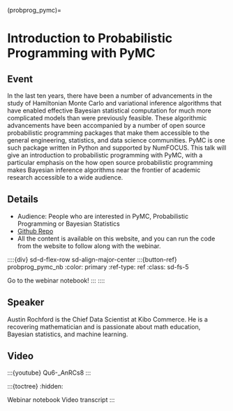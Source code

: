 (probprog_pymc)=
# Introduction to Probabilistic Programming with PyMC

## Event
In the last ten years, there have been a number of advancements in the study of Hamiltonian Monte Carlo and variational inference algorithms that have enabled effective Bayesian statistical computation for much more complicated models than were previously feasible. These algorithmic advancements have been accompanied by a number of open source probabilistic programming packages that make them accessible to the general engineering, statistics, and data science communities. PyMC is one such package written in Python and supported by NumFOCUS. This talk will give an introduction to probabilistic programming with PyMC, with a particular emphasis on the how open source probabilistic programming makes Bayesian inference algorithms near the frontier of academic research accessible to a wide audience.

## Details

- Audience: People who are interested in PyMC, Probabilistic Programming or Bayesian Statistics
- [Github Repo](https://github.com/pymc-devs/pymc-data-umbrella)
- All the content is available on this website, and you can run the code from the website to follow along with the webinar.

::::{div} sd-d-flex-row sd-align-major-center
:::{button-ref} probprog_pymc_nb
:color: primary
:ref-type: ref
:class: sd-fs-5

Go to the webinar notebook!
:::
::::

## Speaker

Austin Rochford is the Chief Data Scientist at Kibo Commerce. He is a recovering mathematician and is passionate about math education, Bayesian statistics, and machine learning.


## Video

:::{youtube} Qu6-_AnRCs8
:::

:::{toctree}
:hidden:

Webinar notebook <notebook>
Video transcript <transcript>
:::
